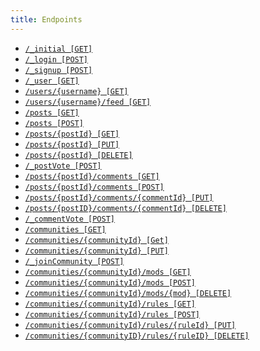 ```yaml
---
title: Endpoints
---
```


- [`/_initial [GET]`](/initial-get)
- [`/_login [POST]`](/login-post)
- [`/_signup [POST]`](/signup-post)
- [`/_user [GET]`](/endpoints/user-get)
- [`/users/{username} [GET]`](/endpoints/users-username-get)
- [`/users/{username}/feed [GET]`](/endpoints/users-username-feed-get)
- [`/posts [GET]`](/endpoints/posts-get)
- [`/posts [POST]`](/endpoints/posts-post)
- [`/posts/{postId} [GET]`](/endpoints/posts-postId-get)
- [`/posts/{postId} [PUT]`](/endpoints/posts-postid-put)
- [`/posts/{postId} [DELETE]`](/endpoints/posts-postId-delete)
- [`/_postVote [POST]`](/endpoints/postVote-post)
- [`/posts/{postId}/comments [GET]`](/endpoints/posts-postId-comments-get)
- [`/posts/{postId}/comments [POST]`](/endpoints/posts-postId-comments-post)
- [`/posts/{postId}/comments/{commentId} [PUT]`](/endpoints/posts-postId-comments-commentId-put)
- [`/posts/{postID}/comments/{commentId} [DELETE]`](/endpoints/posts-postId-comments-commentId-delete)
- [`/_commentVote [POST]`](/endpoints/commentVote-post)
- [`/communities [GET]`](/endpoints/communities-get)
- [`/communities/{communityId} [Get]`](/endpoints/communities-communityId-get)
- [`/communities/{communityId} [PUT]`](/endpoints/communities-communityId-put)
- [`/_joinCommunity [POST]`](/endpoints/joinCommunity-post)
- [`/communities/{communityId}/mods [GET]`](/endpoints/communities-communityId-mods-get)
- [`/communities/{communityId}/mods [POST]`](/endpoints/communities-communityId-mods-post)
- [`/communities/{communityId}/mods/{mod} [DELETE]`](/endpoints/communities-communityId-mods-mod-delete)
- [`/communities/{communityId}/rules [GET]`](/endpoints/communities-communityId-rules-get)
- [`/communities/{communityId}/rules [POST]`](/endpoints/communities-communityId-rules-post)
- [`/communities/{communityId}/rules/{ruleId} [PUT]`](/endpoints/communities-communityId-rules-ruleId-put)
- [`/communities/{communityID}/rules/{ruleID} [DELETE]`](/endpoints/communities-communityId-rules-ruleId-delete)

